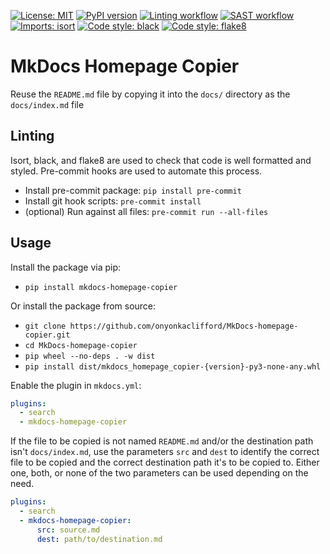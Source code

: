 [![License: MIT](https://img.shields.io/badge/license-MIT-green.svg)](https://github.com/onyonkaclifford/MkDocs-homepage-copier/blob/main/LICENSE)
[![PyPI version](https://badge.fury.io/py/mkdocs-homepage-copier.svg)](https://pypi.org/project/mkdocs-homepage-copier/)
[![Linting workflow](https://github.com/onyonkaclifford/MkDocs-homepage-copier/actions/workflows/linting.yml/badge.svg?branch=main)](https://github.com/onyonkaclifford/MkDocs-homepage-copier/actions/workflows/linting.yml)
[![SAST workflow](https://github.com/onyonkaclifford/MkDocs-homepage-copier/actions/workflows/SAST.yml/badge.svg?branch=main)](https://github.com/onyonkaclifford/MkDocs-homepage-copier/actions/workflows/SAST.yml)
[![Imports: isort](https://img.shields.io/badge/%20imports-isort-%231674b1?style=flat&labelColor=ef8336)](https://pycqa.github.io/isort/)
[![Code style: black](https://img.shields.io/badge/code%20style-black-000000.svg)](https://github.com/psf/black)
[![Code style: flake8](https://img.shields.io/badge/code%20style-flake8-orange.svg)](https://github.com/pycqa/flake8)

# MkDocs Homepage Copier

Reuse the `README.md` file by copying it into the `docs/` directory as the `docs/index.md` file

## Linting

Isort, black, and flake8 are used to check that code is well formatted and styled. Pre-commit hooks are used to automate
this process.

- Install pre-commit package: `pip install pre-commit`
- Install git hook scripts: `pre-commit install`
- (optional) Run against all files: `pre-commit run --all-files`


## Usage

Install the package via pip:

- `pip install mkdocs-homepage-copier`

Or install the package from source:

- `git clone https://github.com/onyonkaclifford/MkDocs-homepage-copier.git`
- `cd MkDocs-homepage-copier`
- `pip wheel --no-deps . -w dist`
- `pip install dist/mkdocs_homepage_copier-{version}-py3-none-any.whl`

Enable the plugin in `mkdocs.yml`:

```yaml
plugins:
  - search
  - mkdocs-homepage-copier
```

If the file to be copied is not named `README.md` and/or the destination path isn't `docs/index.md`, use the parameters
`src` and `dest` to identify the correct file to be copied and the correct destination path it's to be copied to. Either
one, both, or none of the two parameters can be used depending on the need.

```yaml
plugins:
  - search
  - mkdocs-homepage-copier:
      src: source.md
      dest: path/to/destination.md
```
